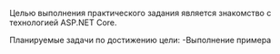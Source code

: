 Целью выполнения практического задания является знакомство с технологией  ASP.NET Core.

Планируемые задачи по достижению цели:
-Выполнение примера 
